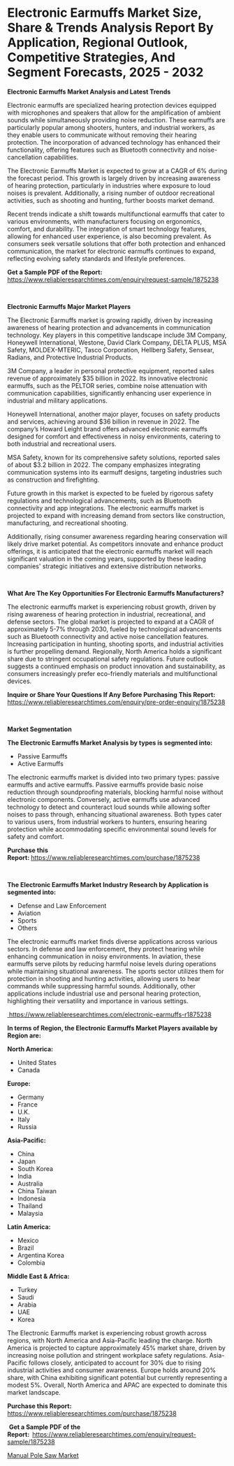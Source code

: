 <p><h1>Electronic Earmuffs Market Size, Share & Trends Analysis Report By Application, Regional Outlook, Competitive Strategies, And Segment Forecasts, 2025 - 2032</h1></p><p><strong>Electronic Earmuffs Market Analysis and Latest Trends</strong></p>
<p><p>Electronic earmuffs are specialized hearing protection devices equipped with microphones and speakers that allow for the amplification of ambient sounds while simultaneously providing noise reduction. These earmuffs are particularly popular among shooters, hunters, and industrial workers, as they enable users to communicate without removing their hearing protection. The incorporation of advanced technology has enhanced their functionality, offering features such as Bluetooth connectivity and noise-cancellation capabilities.</p><p>The Electronic Earmuffs Market is expected to grow at a CAGR of 6% during the forecast period. This growth is largely driven by increasing awareness of hearing protection, particularly in industries where exposure to loud noises is prevalent. Additionally, a rising number of outdoor recreational activities, such as shooting and hunting, further boosts market demand. </p><p>Recent trends indicate a shift towards multifunctional earmuffs that cater to various environments, with manufacturers focusing on ergonomics, comfort, and durability. The integration of smart technology features, allowing for enhanced user experience, is also becoming prevalent. As consumers seek versatile solutions that offer both protection and enhanced communication, the market for electronic earmuffs continues to expand, reflecting evolving safety standards and lifestyle preferences.</p></p>
<p><strong>Get a Sample PDF of the Report:&nbsp;</strong> <a href="https://www.reliableresearchtimes.com/enquiry/request-sample/1875238?utm_campaign=2196&utm_medium=2&utm_source=Github&utm_content=ia&utm_term=05042025&utm_id=electronic-earmuffs">https://www.reliableresearchtimes.com/enquiry/request-sample/1875238</a></p>
<p>&nbsp;</p>
<p><strong>Electronic Earmuffs Major Market Players</strong></p>
<p><p>The Electronic Earmuffs market is growing rapidly, driven by increasing awareness of hearing protection and advancements in communication technology. Key players in this competitive landscape include 3M Company, Honeywell International, Westone, David Clark Company, DELTA PLUS, MSA Safety, MOLDEX-MTERIC, Tasco Corporation, Hellberg Safety, Sensear, Radians, and Protective Industrial Products.</p><p>3M Company, a leader in personal protective equipment, reported sales revenue of approximately $35 billion in 2022. Its innovative electronic earmuffs, such as the PELTOR series, combine noise attenuation with communication capabilities, significantly enhancing user experience in industrial and military applications.</p><p>Honeywell International, another major player, focuses on safety products and services, achieving around $36 billion in revenue in 2022. The company’s Howard Leight brand offers advanced electronic earmuffs designed for comfort and effectiveness in noisy environments, catering to both industrial and recreational users.</p><p>MSA Safety, known for its comprehensive safety solutions, reported sales of about $3.2 billion in 2022. The company emphasizes integrating communication systems into its earmuff designs, targeting industries such as construction and firefighting.</p><p>Future growth in this market is expected to be fueled by rigorous safety regulations and technological advancements, such as Bluetooth connectivity and app integrations. The electronic earmuffs market is projected to expand with increasing demand from sectors like construction, manufacturing, and recreational shooting. </p><p>Additionally, rising consumer awareness regarding hearing conservation will likely drive market potential. As competitors innovate and enhance product offerings, it is anticipated that the electronic earmuffs market will reach significant valuation in the coming years, supported by these leading companies' strategic initiatives and extensive distribution networks.</p></p>
<p>&nbsp;</p>
<p><strong>What Are The Key Opportunities For Electronic Earmuffs Manufacturers?</strong></p>
<p><p>The electronic earmuffs market is experiencing robust growth, driven by rising awareness of hearing protection in industrial, recreational, and defense sectors. The global market is projected to expand at a CAGR of approximately 5-7% through 2030, fueled by technological advancements such as Bluetooth connectivity and active noise cancellation features. Increasing participation in hunting, shooting sports, and industrial activities is further propelling demand. Regionally, North America holds a significant share due to stringent occupational safety regulations. Future outlook suggests a continued emphasis on product innovation and sustainability, as consumers increasingly prefer eco-friendly materials and multifunctional devices.</p></p>
<p><strong>Inquire or Share Your Questions If Any Before Purchasing This Report:</strong> <a href="https://www.reliableresearchtimes.com/enquiry/pre-order-enquiry/1875238?utm_campaign=2196&utm_medium=2&utm_source=Github&utm_content=ia&utm_term=05042025&utm_id=electronic-earmuffs">https://www.reliableresearchtimes.com/enquiry/pre-order-enquiry/1875238</a></p>
<p>&nbsp;</p>
<p><strong>Market Segmentation</strong></p>
<p><strong>The Electronic Earmuffs Market Analysis by types is segmented into:</strong></p>
<p><ul><li>Passive Earmuffs</li><li>Active Earmuffs</li></ul></p>
<p><p>The electronic earmuffs market is divided into two primary types: passive earmuffs and active earmuffs. Passive earmuffs provide basic noise reduction through soundproofing materials, blocking harmful noise without electronic components. Conversely, active earmuffs use advanced technology to detect and counteract loud sounds while allowing softer noises to pass through, enhancing situational awareness. Both types cater to various users, from industrial workers to hunters, ensuring hearing protection while accommodating specific environmental sound levels for safety and comfort.</p></p>
<p><strong>Purchase this Report:&nbsp;</strong><a href="https://www.reliableresearchtimes.com/purchase/1875238?utm_campaign=2196&utm_medium=2&utm_source=Github&utm_content=ia&utm_term=05042025&utm_id=electronic-earmuffs">https://www.reliableresearchtimes.com/purchase/1875238</a></p>
<p>&nbsp;</p>
<p><strong>The Electronic Earmuffs Market Industry Research by Application is segmented into:</strong></p>
<p><ul><li>Defense and Law Enforcement</li><li>Aviation</li><li>Sports</li><li>Others</li></ul></p>
<p><p>The electronic earmuffs market finds diverse applications across various sectors. In defense and law enforcement, they protect hearing while enhancing communication in noisy environments. In aviation, these earmuffs serve pilots by reducing harmful noise levels during operations while maintaining situational awareness. The sports sector utilizes them for protection in shooting and hunting activities, allowing users to hear commands while suppressing harmful sounds. Additionally, other applications include industrial use and personal hearing protection, highlighting their versatility and importance in various settings.</p></p>
<p><a href="https://www.reliableresearchtimes.com/electronic-earmuffs-r1875238?utm_campaign=2196&utm_medium=2&utm_source=Github&utm_content=ia&utm_term=05042025&utm_id=electronic-earmuffs">&nbsp;https://www.reliableresearchtimes.com/electronic-earmuffs-r1875238</a></p>
<p><strong>In terms of Region, the Electronic Earmuffs Market Players available by Region are:</strong></p>
<p>
    <p> <strong> North America: </strong>
        <ul>
            <li>United States</li>
            <li>Canada</li>
        </ul>
        </p> 
    <p> <strong> Europe: </strong>
        <ul>
            <li>Germany</li>
            <li>France</li>
            <li>U.K.</li>
            <li>Italy</li>
            <li>Russia</li>
        </ul>
        </p> 
    <p> <strong> Asia-Pacific: </strong>
        <ul>
            <li>China</li>
            <li>Japan</li>
            <li>South Korea</li>
            <li>India</li>
            <li>Australia</li>
            <li>China Taiwan</li>
            <li>Indonesia</li>
            <li>Thailand</li>
            <li>Malaysia</li>
        </ul>
        </p> 
    <p> <strong> Latin America: </strong>
        <ul>
            <li>Mexico</li>
            <li>Brazil</li>
            <li>Argentina Korea</li>
            <li>Colombia</li>
        </ul>
        </p> 
    <p> <strong> Middle East & Africa: </strong>
        <ul>
            <li>Turkey</li>
            <li>Saudi</li>
            <li>Arabia</li>
            <li>UAE</li>
            <li>Korea</li>
        </ul>
    </p>
    </p>
<p><p>The Electronic Earmuffs market is experiencing robust growth across regions, with North America and Asia-Pacific leading the charge. North America is projected to capture approximately 45% market share, driven by increasing noise pollution and stringent workplace safety regulations. Asia-Pacific follows closely, anticipated to account for 30% due to rising industrial activities and consumer awareness. Europe holds around 20% share, with China exhibiting significant potential but currently representing a modest 5%. Overall, North America and APAC are expected to dominate this market landscape.</p></p>
<p><strong>Purchase this Report: </strong><a href="https://www.reliableresearchtimes.com/purchase/1875238?utm_campaign=2196&utm_medium=2&utm_source=Github&utm_content=ia&utm_term=05042025&utm_id=electronic-earmuffs">https://www.reliableresearchtimes.com/purchase/1875238</a></p>
<p>&nbsp;<strong>Get a Sample PDF of the Report:&nbsp;&nbsp;</strong><a href="https://www.reliableresearchtimes.com/enquiry/request-sample/1875238?utm_campaign=2196&utm_medium=2&utm_source=Github&utm_content=ia&utm_term=05042025&utm_id=electronic-earmuffs">https://www.reliableresearchtimes.com/enquiry/request-sample/1875238</a></p>
<p><strong></strong></p>
<p><p><a href="https://github.com/MariaWashington76/Market-Research-Report-List-2/blob/main/manual-pole-saw-market.md?utm_campaign=2196&utm_medium=2&utm_source=Github&utm_content=ia&utm_term=05042025&utm_id=electronic-earmuffs">Manual Pole Saw Market</a></p></p>